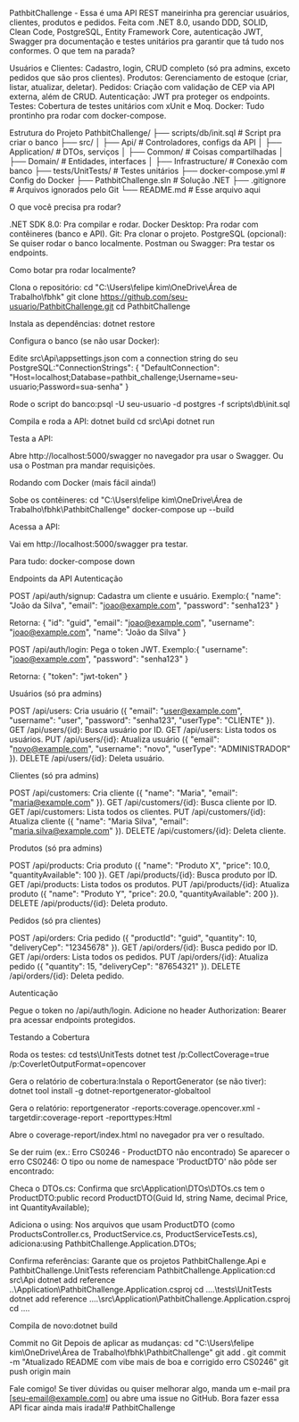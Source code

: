 PathbitChallenge -
Essa é uma API REST maneirinha pra gerenciar usuários, clientes, produtos e pedidos. Feita com .NET 8.0, usando DDD, SOLID, Clean Code, PostgreSQL, Entity Framework Core, autenticação JWT, Swagger pra documentação e testes unitários pra garantir que tá tudo nos conformes.
O que tem na parada?

Usuários e Clientes: Cadastro, login, CRUD completo (só pra admins, exceto pedidos que são pros clientes).
Produtos: Gerenciamento de estoque (criar, listar, atualizar, deletar).
Pedidos: Criação com validação de CEP via API externa, além de CRUD.
Autenticação: JWT pra proteger os endpoints.
Testes: Cobertura de testes unitários com xUnit e Moq.
Docker: Tudo prontinho pra rodar com docker-compose.

Estrutura do Projeto
PathbitChallenge/
├── scripts/db/init.sql # Script pra criar o banco
├── src/
│ ├── Api/ # Controladores, configs da API
│ ├── Application/ # DTOs, serviços
│ ├── Common/ # Coisas compartilhadas
│ ├── Domain/ # Entidades, interfaces
│ ├── Infrastructure/ # Conexão com banco
├── tests/UnitTests/ # Testes unitários
├── docker-compose.yml # Config do Docker
├── PathbitChallenge.sln # Solução .NET
├── .gitignore # Arquivos ignorados pelo Git
└── README.md # Esse arquivo aqui

O que você precisa pra rodar?

.NET SDK 8.0: Pra compilar e rodar.
Docker Desktop: Pra rodar com contêineres (banco e API).
Git: Pra clonar o projeto.
PostgreSQL (opcional): Se quiser rodar o banco localmente.
Postman ou Swagger: Pra testar os endpoints.

Como botar pra rodar localmente?

Clona o repositório:
cd "C:\Users\felipe kim\OneDrive\Área de Trabalho\fbhk"
git clone https://github.com/seu-usuario/PathbitChallenge.git
cd PathbitChallenge

Instala as dependências:
dotnet restore

Configura o banco (se não usar Docker):

Edite src\Api\appsettings.json com a connection string do seu PostgreSQL:"ConnectionStrings": {
"DefaultConnection": "Host=localhost;Database=pathbit_challenge;Username=seu-usuario;Password=sua-senha"
}

Rode o script do banco:psql -U seu-usuario -d postgres -f scripts\db\init.sql

Compila e roda a API:
dotnet build
cd src\Api
dotnet run

Testa a API:

Abre http://localhost:5000/swagger no navegador pra usar o Swagger.
Ou usa o Postman pra mandar requisições.

Rodando com Docker (mais fácil ainda!)

Sobe os contêineres:
cd "C:\Users\felipe kim\OneDrive\Área de Trabalho\fbhk\PathbitChallenge"
docker-compose up --build

Acessa a API:

Vai em http://localhost:5000/swagger pra testar.

Para tudo:
docker-compose down

Endpoints da API
Autenticação

POST /api/auth/signup: Cadastra um cliente e usuário.
Exemplo:{
"name": "João da Silva",
"email": "joao@example.com",
"password": "senha123"
}

Retorna: { "id": "guid", "email": "joao@example.com", "username": "joao@example.com", "name": "João da Silva" }

POST /api/auth/login: Pega o token JWT.
Exemplo:{
"username": "joao@example.com",
"password": "senha123"
}

Retorna: { "token": "jwt-token" }

Usuários (só pra admins)

POST /api/users: Cria usuário ({ "email": "user@example.com", "username": "user", "password": "senha123", "userType": "CLIENTE" }).
GET /api/users/{id}: Busca usuário por ID.
GET /api/users: Lista todos os usuários.
PUT /api/users/{id}: Atualiza usuário ({ "email": "novo@example.com", "username": "novo", "userType": "ADMINISTRADOR" }).
DELETE /api/users/{id}: Deleta usuário.

Clientes (só pra admins)

POST /api/customers: Cria cliente ({ "name": "Maria", "email": "maria@example.com" }).
GET /api/customers/{id}: Busca cliente por ID.
GET /api/customers: Lista todos os clientes.
PUT /api/customers/{id}: Atualiza cliente ({ "name": "Maria Silva", "email": "maria.silva@example.com" }).
DELETE /api/customers/{id}: Deleta cliente.

Produtos (só pra admins)

POST /api/products: Cria produto ({ "name": "Produto X", "price": 10.0, "quantityAvailable": 100 }).
GET /api/products/{id}: Busca produto por ID.
GET /api/products: Lista todos os produtos.
PUT /api/products/{id}: Atualiza produto ({ "name": "Produto Y", "price": 20.0, "quantityAvailable": 200 }).
DELETE /api/products/{id}: Deleta produto.

Pedidos (só pra clientes)

POST /api/orders: Cria pedido ({ "productId": "guid", "quantity": 10, "deliveryCep": "12345678" }).
GET /api/orders/{id}: Busca pedido por ID.
GET /api/orders: Lista todos os pedidos.
PUT /api/orders/{id}: Atualiza pedido ({ "quantity": 15, "deliveryCep": "87654321" }).
DELETE /api/orders/{id}: Deleta pedido.

Autenticação

Pegue o token no /api/auth/login.
Adicione no header Authorization: Bearer <token> pra acessar endpoints protegidos.

Testando a Cobertura

Roda os testes:
cd tests\UnitTests
dotnet test /p:CollectCoverage=true /p:CoverletOutputFormat=opencover

Gera o relatório de cobertura:Instala o ReportGenerator (se não tiver):
dotnet tool install -g dotnet-reportgenerator-globaltool

Gera o relatório:
reportgenerator -reports:coverage.opencover.xml -targetdir:coverage-report -reporttypes:Html

Abre o coverage-report/index.html no navegador pra ver o resultado.

Se der ruim (ex.: Erro CS0246 - ProductDTO não encontrado)
Se aparecer o erro CS0246: O tipo ou nome de namespace 'ProductDTO' não pôde ser encontrado:

Checa o DTOs.cs:
Confirma que src\Application\DTOs\DTOs.cs tem o ProductDTO:public record ProductDTO(Guid Id, string Name, decimal Price, int QuantityAvailable);

Adiciona o using:
Nos arquivos que usam ProductDTO (como ProductsController.cs, ProductService.cs, ProductServiceTests.cs), adiciona:using PathbitChallenge.Application.DTOs;

Confirma referências:
Garante que os projetos PathbitChallenge.Api e PathbitChallenge.UnitTests referenciam PathbitChallenge.Application:cd src\Api
dotnet add reference ..\Application\PathbitChallenge.Application.csproj
cd ..\..\tests\UnitTests
dotnet add reference ..\..\src\Application\PathbitChallenge.Application.csproj
cd ..\..

Compila de novo:dotnet build

Commit no Git
Depois de aplicar as mudanças:
cd "C:\Users\felipe kim\OneDrive\Área de Trabalho\fbhk\PathbitChallenge"
git add .
git commit -m "Atualizado README com vibe mais de boa e corrigido erro CS0246"
git push origin main

Fale comigo!
Se tiver dúvidas ou quiser melhorar algo, manda um e-mail pra [seu-email@example.com] ou abre uma issue no GitHub. Bora fazer essa API ficar ainda mais irada!# PathbitChallenge
